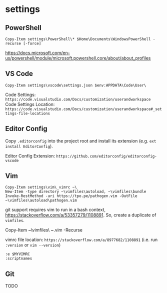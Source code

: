 # settings 

## PowerShell

    Copy-Item settings\PowerShell\* $Home\Documents\WindowsPowerShell -recurse [-force]

https://docs.microsoft.com/en-us/powershell/module/microsoft.powershell.core/about/about_profiles

## VS Code

    Copy-Item settings\vscode\settings.json $env:APPDATA\Code\User\

Code Settings: `https://code.visualstudio.com/Docs/customization/userandworkspace`
Code Settings Location: `https://code.visualstudio.com/Docs/customization/userandworkspace#_settings-file-locations`

## Editor Config

Copy `.editorconfig` into the project root and install its extension (e.g. `ext install EditorConfig`).

Editor Config Extension: `https://github.com/editorconfig/editorconfig-vscode` 

## Vim

    Copy-Item settings\vim\_vimrc ~\
    New-Item -type directory ~\vimfiles\autoload, ~\vimfiles\bundle
    Invoke-RestMethod -uri https://tpo.pe/pathogen.vim -OutFile ~\vimfiles\autoload\pathogen.vim

git support requires vim to run in a bash context, https://stackoverflow.com/a/53357279/1108891. So, create a duplicate of `vimfiles`. 

   Copy-Item ~\vimfiles\ ~\.vim -Recurse 

vimrc file location: `https://stackoverflow.com/a/8977682/1108891` (i.e. run `:version` or `vim --version`) 

    :e $MYVIMRC
    :scriptnames
    
## Git

TODO
